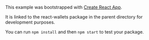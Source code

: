This example was bootstrapped with [Create React App](https://github.com/facebook/create-react-app).

It is linked to the react-wallets package in the parent directory for development purposes.

You can run `npm install` and then `npm start` to test your package.
